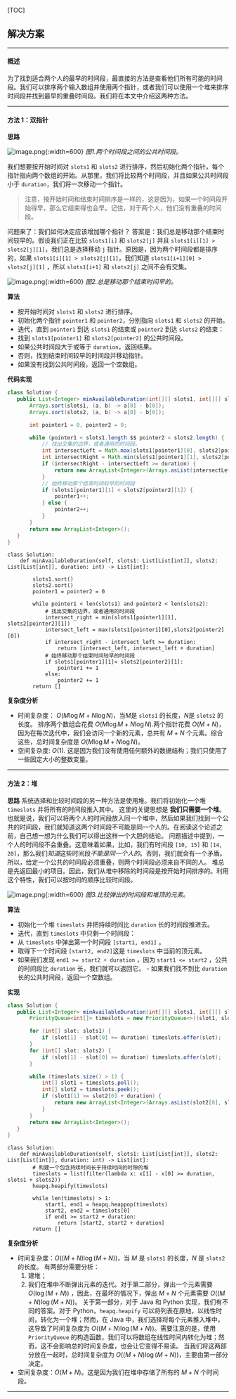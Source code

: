[TOC]

 ## 解决方案

---

 #### 概述

 为了找到适合两个人的最早的时间段，最直接的方法是查看他们所有可能的时间段。我们可以排序两个输入数组并使用两个指针，或者我们可以使用一个堆来排序时间段并找到最早的重叠时间段。我们将在本文中介绍这两种方法。

---

 #### 方法 1：双指针

 **思路**

 ![image.png](https://pic.leetcode.cn/1691737073-PeCvBs-image.png){:width=600}
 *图1.两个时间段之间的公共时间段。*

 我们想要按开始时间对 `slots1` 和 `slots2` 进行排序，然后初始化两个指针，每个指针指向两个数组的开始。从那里，我们将比较两个时间段，并且如果公共时间段小于 `duration`，我们将一次移动一个指针。

 >注意，按开始时间和结束时间排序是一样的，这是因为，如果一个时间段开始得早，那么它结束得也会早。记住，对于两个人，他们没有重叠的时间段。

 问题来了：我们如何决定应该增加哪个指针？
 答案是：我们总是移动那个结束时间较早的。假设我们正在比较 `slots1[i]` 和 `slots2[j]` 并且 `slots1[i][1] > slots2[j][1]`，我们总是选择移动 `j` 指针。原因是，因为两个时间段都是排序的，如果 `slots1[i][1] > slots2[j][1]`，我们知道 `slots1[i+1][0] > slots2[j][1]` ，所以 `slots1[i+1]` 和 `slots2[j]` 之间不会有交集。

 ![image.png](https://pic.leetcode.cn/1691737176-XjiqOi-image.png){:width=600}
 *图2.总是移动那个结束时间早的。*

 **算法**

 - 按开始时间对 `slots1` 和 `slots2` 进行排序。 
 - 初始化两个指针 `pointer1` 和 `pointer2`，分别指向 `slots1` 和 `slots2` 的开始。 
 - 迭代，直到 `pointer1` 到达 `slots1` 的结束或 `pointer2` 到达 `slots2` 的结束：  
 - 找到 `slots1[pointer1]` 和 `slots2[pointer2]` 的公共时间段。  
 - 如果公共时间段大于或等于 `duration`，返回结果。  
 - 否则，找到结束时间较早的时间段并移动指针。 
 - 如果没有找到公共时间段，返回一个空数组。

 **代码实现**

 ```Java [slu1]
class Solution {
    public List<Integer> minAvailableDuration(int[][] slots1, int[][] slots2, int duration) {
        Arrays.sort(slots1, (a, b) -> a[0] - b[0]);
        Arrays.sort(slots2, (a, b) -> a[0] - b[0]);

        int pointer1 = 0, pointer2 = 0;

        while (pointer1 < slots1.length $$ pointer2 < slots2.length) {
            // 找出交集的边界，或者通用的时间段。
            int intersectLeft = Math.max(slots1[pointer1][0], slots2[pointer2][0]);
            int intersectRight = Math.min(slots1[pointer1][1], slots2[pointer2][1]);
            if (intersectRight - intersectLeft >= duration) {
                return new ArrayList<Integer>(Arrays.asList(intersectLeft, intersectLeft + duration));
            }
            // 始终移动那个结束时间较早的时间段
            if (slots1[pointer1][1] < slots2[pointer2][1]) {
                pointer1++;
            } else {
                pointer2++;
            }
        }
        return new ArrayList<Integer>();
    }
}
 ```

```Python3 [slu1]
class Solution:
    def minAvailableDuration(self, slots1: List[List[int]], slots2: List[List[int]], duration: int) -> List[int]:

        slots1.sort()
        slots2.sort()
        pointer1 = pointer2 = 0

        while pointer1 < len(slots1) and pointer2 < len(slots2):
            # 找出交集的边界，或者通用的时间段
            intersect_right = min(slots1[pointer1][1], slots2[pointer2][1])
            intersect_left = max(slots1[pointer1][0],slots2[pointer2][0])
            if intersect_right - intersect_left >= duration:
                return [intersect_left, intersect_left + duration]
            # 始终移动那个结束时间较早的时间段
            if slots1[pointer1][1]< slots2[pointer2][1]:
                pointer1 += 1
            else:
                pointer2 += 1
        return []
```


 **复杂度分析**

 * 时间复杂度： $O(M \log M + N \log N)$，当$M$是 `slots1` 的长度，$N$是 `slots2` 的长度。
   排序两个数组会花费 $O(M \log M + N \log N)$.两个指针花费 $O(M + N)$，因为在每次迭代中，我们会访问一个新的元素，总共有 $M+N$ 个元素。综合这些，总时间复杂度是 $O(M \log M + N \log N)$。
 * 空间复杂度: $O(1)$. 这是因为我们没有使用任何额外的数据结构；我们只使用了一些固定大小的整数变量。

---

 #### 方法 2：堆

 **思路**
 系统选择和比较时间段的另一种方法是使用堆。我们将初始化一个堆 `timeslots` 并将所有的时间段推入其中。
 这里的关键思想是 **我们只需要一个堆**。也就是说，我们可以将两个人的时间段放入同一个堆中，然后如果我们找到一个公共的时间段，我们就知道这两个时间段不可能是同一个人的。在阅读这个论述之前，自己想一想为什么我们可以得出这样一个大胆的结论。
 问题描述中提到，一个人的时间段不会重叠。这意味着如果，比如，我们有时间段 `[10, 15]` 和 `[14, 20]`，那么我们*知道*这些时间段*不能是同一个人的*。否则，我们就会有一个矛盾。所以，给定一个公共的时间段必须重叠，则两个时间段必须来自不同的人。
 堆总是先返回最小的项目。因此，我们从堆中移除的时间段是按开始时间排序的。利用这个特性，我们可以按时间的顺序比较时间段。

 ![image.png](https://pic.leetcode.cn/1691738490-nkFiQA-image.png){:width=600}
 *图3.比较弹出的时间段和堆顶的元素。*

 **算法**

 - 初始化一个堆 `timeslots` 并把持续时间比 `duration` 长的时间段推进去。 
 - 迭代，直到 `timeslots` 中只剩一个时间段：  
 - 从 `timeslots` 中弹出第一个时间段 `[start1, end1]` 。  
 - 取得下一个时间段 `[start2, end2]`这是 `timeslots` 中当前的顶元素。  
 - 如果我们发现 `end1 >= start2 + duration` ，因为 `start1 <= start2` ，公共的时间段比 `duration` 长，我们就可以返回它。 - 如果我们找不到比 `duration` 长的公共时间段，返回一个空数组。

**实现**

 ```Java [slu2]
class Solution {
    public List<Integer> minAvailableDuration(int[][] slots1, int[][] slots2, int duration) {
        PriorityQueue<int[]> timeslots = new PriorityQueue<>((slot1, slot2) -> slot1[0] - slot2[0]);

        for (int[] slot: slots1) {
            if (slot[1] - slot[0] >= duration) timeslots.offer(slot);
        }
        for (int[] slot: slots2) {
            if (slot[1] - slot[0] >= duration) timeslots.offer(slot);
        }

        while (timeslots.size() > 1) {
            int[] slot1 = timeslots.poll();
            int[] slot2 = timeslots.peek();
            if (slot1[1] >= slot2[0] + duration) {
                return new ArrayList<Integer>(Arrays.asList(slot2[0], slot2[0] + duration));
            }
        }
        return new ArrayList<Integer>();
    }
}
 ```

```Python3 [slu2]
class Solution:
    def minAvailableDuration(self, slots1: List[List[int]], slots2: List[List[int]], duration: int) -> List[int]:
        # 构建一个包含持续时间长于持续时间的时隙的堆
        timeslots = list(filter(lambda x: x[1] - x[0] >= duration, slots1 + slots2))
        heapq.heapify(timeslots)

        while len(timeslots) > 1:
            start1, end1 = heapq.heappop(timeslots)
            start2, end2 = timeslots[0]
            if end1 >= start2 + duration:
                return [start2, start2 + duration]
        return []
```

 **复杂度分析**

 * 时间复杂度：$O((M+N) \log (M+N))$，当 $M$ 是 `slots1` 的长度，$N$ 是 `slots2` 的长度。
   有两部分需要分析：
   1. 建堆；
   2. 我们在堆中不断弹出元素的迭代。对于第二部分，弹出一个元素需要 $O(\log(M + N))$ ，因此，在最坏的情况下，弹出 $M + N$ 个元素需要 $O((M+N) \log (M+N))$。
       关于第一部分，对于 Java 和 Python 实现，我们有不同的答案。对于 Python，`heapq.heapify` 可以将列表在原地，以线性时间，转化为一个堆；然而，在 Java 中，我们选择将每个元素推入堆中，这导致了时间复杂度为 $O((M+N) \log (M+N))$。需要注意的是，使用 `PriorityQueue` 的构造函数，我们可以将数组在线性时间内转化为堆；然而，这不会影响总的时间复杂度，也会让它变得不易读。
       当我们将这两部分放在一起时，总时间复杂度为 $O((M+N) \log (M+N))$，主要由第一部分决定。
 * 空间复杂度：$O(M+N)$。这是因为我们在堆中存储了所有的 $M+N$ 个时间段。
   <br/>

---